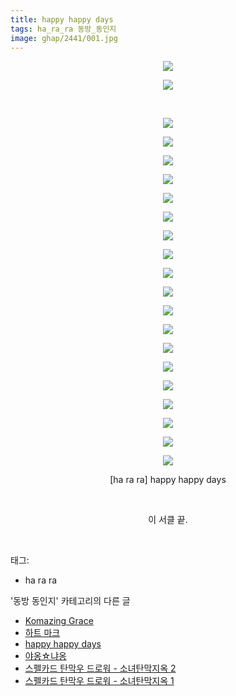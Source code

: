 ```yaml
---
title: happy happy days
tags: ha_ra_ra 동방_동인지
image: ghap/2441/001.jpg
---
```

<div class="article">
<p style="text-align: center; clear: none; float: none;"><img src="{{ site.nasurl }}/ghap/2441/001.jpg"/></p>
<p style="text-align: center; clear: none; float: none;"><img src="{{ site.nasurl }}/ghap/2441/002.jpg"/></p>
<p style="text-align: center; clear: none; float: none;"><br/></p>
<p style="text-align: center; clear: none; float: none;"><img src="{{ site.nasurl }}/ghap/2441/003.jpg"/></p>
<p style="text-align: center; clear: none; float: none;"><img src="{{ site.nasurl }}/ghap/2441/004.jpg"/></p>
<p style="text-align: center; clear: none; float: none;"><img src="{{ site.nasurl }}/ghap/2441/005.jpg"/></p>
<p style="text-align: center; clear: none; float: none;"><img src="{{ site.nasurl }}/ghap/2441/006.jpg"/></p>
<p style="text-align: center; clear: none; float: none;"><img src="{{ site.nasurl }}/ghap/2441/007.jpg"/></p>
<p style="text-align: center; clear: none; float: none;"><img src="{{ site.nasurl }}/ghap/2441/008.jpg"/></p>
<p style="text-align: center; clear: none; float: none;"><img src="{{ site.nasurl }}/ghap/2441/009.jpg"/></p>
<p style="text-align: center; clear: none; float: none;"><img src="{{ site.nasurl }}/ghap/2441/010.jpg"/></p>
<p style="text-align: center; clear: none; float: none;"><img src="{{ site.nasurl }}/ghap/2441/011.jpg"/></p>
<p style="text-align: center; clear: none; float: none;"><img src="{{ site.nasurl }}/ghap/2441/012.jpg"/></p>
<p style="text-align: center; clear: none; float: none;"><img src="{{ site.nasurl }}/ghap/2441/013.jpg"/></p>
<p style="text-align: center; clear: none; float: none;"><img src="{{ site.nasurl }}/ghap/2441/014.jpg"/></p>
<p style="text-align: center; clear: none; float: none;"><img src="{{ site.nasurl }}/ghap/2441/015.jpg"/></p>
<p style="text-align: center; clear: none; float: none;"><img src="{{ site.nasurl }}/ghap/2441/016.jpg"/></p>
<p style="text-align: center; clear: none; float: none;"><img src="{{ site.nasurl }}/ghap/2441/017.jpg"/></p>
<p style="text-align: center; clear: none; float: none;"><img src="{{ site.nasurl }}/ghap/2441/018.jpg"/></p>
<p style="text-align: center; clear: none; float: none;"><img src="{{ site.nasurl }}/ghap/2441/019.jpg"/></p>
<p style="text-align: center; clear: none; float: none;"><img src="{{ site.nasurl }}/ghap/2441/020.jpg"/></p>
<p style="text-align: center; clear: none; float: none;"><img src="{{ site.nasurl }}/ghap/2441/021.jpg"/></p>
<p style="text-align: center; clear: none; float: none;">[ha ra ra] happy happy days</p>
<p style="text-align: center; clear: none; float: none;"><br/></p>
<p style="text-align: center; clear: none; float: none;">이 서클 끝.</p>
<p><br/></p>
</div><div class="tagTrail">
<p>태그: </p>
<ul>
<li>ha ra ra</li>
</ul>
</div><div class="another">
<p>'동방 동인지' 카테고리의 다른 글</p>
<ul>
<li><a href="/2016-10-04-ghap_2445">Komazing Grace</a></li>
<li><a href="/2016-10-04-ghap_2442">하트 마크</a></li>
<li><a href="/2016-10-04-ghap_2441">happy happy days</a></li>
<li><a href="/2016-10-04-ghap_2440">야옹☆냐옹</a></li>
<li><a href="/2016-10-04-ghap_2439">스펠카드 탄막우 드로워 - 소녀탄막지옥 2</a></li>
<li><a href="/2016-10-04-ghap_2438">스펠카드 탄막우 드로워 - 소녀탄막지옥 1</a></li>
</ul>
</div><div class="cb_module cb_fluid">
<div class="cb_wrt cb_profile">
</div><!-- commentList close -->
</div>